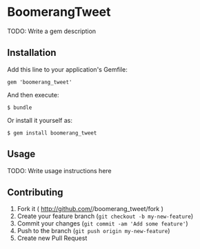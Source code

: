 # BoomerangTweet

TODO: Write a gem description

## Installation

Add this line to your application's Gemfile:

    gem 'boomerang_tweet'

And then execute:

    $ bundle

Or install it yourself as:

    $ gem install boomerang_tweet

## Usage

TODO: Write usage instructions here

## Contributing

1. Fork it ( http://github.com/<my-github-username>/boomerang_tweet/fork )
2. Create your feature branch (`git checkout -b my-new-feature`)
3. Commit your changes (`git commit -am 'Add some feature'`)
4. Push to the branch (`git push origin my-new-feature`)
5. Create new Pull Request
